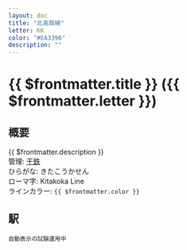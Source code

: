 ```yaml
---
layout: doc
title: "北高賀線"
letter: KK
color: "#EA3396"
description: ""
---
```


# {{ $frontmatter.title }} ({{ $frontmatter.letter }})

## 概要
{{ $frontmatter.description }}  
管理: [干鉄](/company/kantetsu/index.md)  
ひらがな: きたこうかせん  
ローマ字: Kitakoka Line  
ラインカラー: <span :style="{backgroundColor: $frontmatter.color, display: 'inline-block', width: '0.75em', height: '0.75em', border: `1px solid #1b1b1f`, marginRight: '0.25em'}" />`{{ $frontmatter.color }}`

## 駅
<small>自動表示の試験運用中</small>
<Stations />